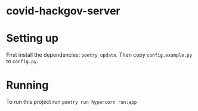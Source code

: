 # covid-hackgov-server

# Setting up
First install the dependencies: `poetry update`. Then copy `config.example.py` to `config.py`.

# Running
To run this project run `poetry run hypercorn run:app`